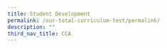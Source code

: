 ```yaml
---
title: Student Development
permalink: /our-total-curriculum-test/permalink/
description: ""
third_nav_title: CCA
---
```


